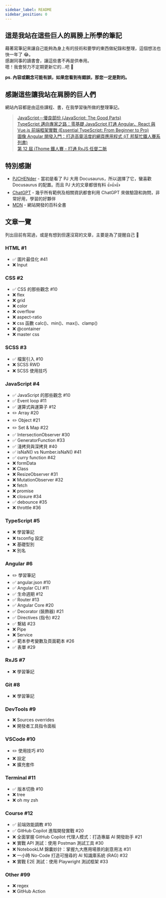 ```yaml
---
sidebar_label: README
sidebar_position: 0
---
```


## 這是我站在這些巨人的肩膀上所學的筆記

藉著寫筆記來讓自己能夠為身上有的技術和要學的東西做紀錄和整理，這個想法也快一年了 😂。<br />
感謝同事的讀書會，讓這些書不再是供奉用。<br />
嗯！我會努力不定期更新它的...吧 👊

**ps. 內容或觀念可能有誤，如果您看到有錯誤，那您一定是對的。**

## 感謝這些讓我站在肩膀的巨人們

網站內容都是由這些課程、書，在我學習後所做的整理筆記。

> [JavaScript－優良部份 (JavaScript: The Good Parts)](https://www.tenlong.com.tw/products/9789866840272)<br /> [TypeScript 邁向專家之路：零基礎 JavaScript 打通 Angular、React 與 Vue.js 前端框架實戰 (Essential TypeScript: From Beginner to Pro)](https://www.tenlong.com.tw/products/9789863126904)<br /> [圖像 Angular 開發入門：打造高靈活度的網頁應用程式 (iT 邦幫忙鐵人賽系列書)](https://www.tenlong.com.tw/products/9789864349821)<br /> [第 12 屆 iThome 鐵人賽 - 打通 RxJS 任督二脈](https://ithelp.ithome.com.tw/articles/10237728)

## 特別感謝

- [PJCHENder](https://pjchender.dev/) - 當初是看了 PJ 大用 Docusaurus，所以選擇了它，蠻喜歡 Docusaurus 的配置。而且 PJ 大的文章都很有料 👍👍👍
- [ChatGPT](https://chat.openai.com/) - 幾乎所有範例及相關資訊都會利用 ChatGPT 來做驗證和詢問，非常好用，學習的好夥伴
- [MDN](https://developer.mozilla.org/en-US/docs/Learn) - 網站開發的百科全書

## 文章一覽

列出目前有寫過，或是有想到但還沒寫的文章，主要是為了提醒自己 🤣

### HTML #1

- ✅ 圖片最佳化 #41
- ❌ Input

### CSS #2

- ✅ CSS 的那些觀念 #10
- ❌ flex
- ❌ grid
- ❌ color
- ❌ overflow
- ❌ aspect-ratio
- ❌ css 函數 calc()、min()、max()、clamp()
- ❌ @container
- ❌ master css

### SCSS #3

- ✅ 檔案引入 #10
- ❌ SCSS RWD
- ❌ SCSS 使用技巧

### JavaScript #4

- ✅ JavaScript 的那些觀念 #10
- ✅ Event loop #11
- ✅ 運算式與運算子 #12
- ✏️ Array #20
- ✏️ Object #21
- ✏️ Set & Map #22
- ✅ IntersectionObserver #30
- ✅ GeneratorFunction #33
- ✅ 淺拷貝與深拷貝 #40
- ✅ isNaN() vs Number.isNaN() #41
- ✅ curry function #42
- ❌ formData
- ❌ Class
- ❌ ResizeObserver #31
- ❌ MutationObserver #32
- ❌ fetch
- ❌ promise
- ❌ closure #34
- ✅ debounce #35
- ❌ throttle #36

### TypeScript #5

- ❌ 學習筆記
- ❌ tsconfig 設定
- ❌ 基礎型別
- ❌ 別名

### Angular #6

- ✏️ 學習筆記
- ✅ angular.json #10
- ✅ Angular CLI #11
- ✅ 生命週期 #12
- ✅ Router #13
- ✅ Angular Core #20
- ✅ Decorator (裝飾器) #21
- ✅ Directives (指令) #22
- ✅ 繫結 #23
- ❌ Pipe
- ❌ Service
- ✅ 範本參考變數及頁面範本 #26
- ✅ 表單 #29

### RxJS #7

- ❌ 學習筆記

### Git #8

- ❌ 學習筆記

### DevTools #9

- ❌ Sources overrides
- ❌ 開發者工具指令面板

### VSCode #10

- ✏️ 使用技巧 #10
- ❌ 設定
- ❌ 擴充套件

### Terminal #11

- ✅ 版本切換 #10
- ❌ tree
- ❌ oh my zsh

### Course #12

- ✅ 前端效能調教 #10
- ✅ GitHub Copilot 進階開發實戰 #20
- ❌ 全面掌握 GitHub Copilot 代理人模式：打造專屬 AI 開發助手 #21
- ❌ 實戰 API 測試：使用 Postman 測試工具 #30
- ❌ NotebookLM 錦囊妙計：掌握九大應用場景的創意用法 #31
- ❌ 一小時 No-Code 打造可搜尋的 AI 知識庫系統 (RAG) #32
- ❌ 實戰 E2E 測試：使用 Playwright 測試框架 #33

### Other #99

- ❌ regex
- ❌ GitHub Action
